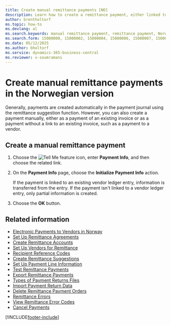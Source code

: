 ```yaml
---
title: Create manual remittance payments [NO]
description: Learn how to create a remittance payment, either linked to an invoice or independently, such as a vendor payment, through manual processes.
author: brentholtorf
ms.topic: how-to
ms.devlang: al
ms.search.keywords: manual remittance payment, remittance payment, Norwegian version
ms.search.form: 15000000, 15000002, 15000004, 15000006, 15000007, 15000010
ms.date: 05/12/2025
ms.author: bholtorf
ms.service: dynamics-365-business-central
ms.reviewer: v-soumramani
---
```


# Create manual remittance payments in the Norwegian version

Generally, payments are created automatically in the payment journal using the remittance suggestion function. However, you can also create a payment manually, either as a payment of an existing invoice or as a payment without a link to an existing invoice, such as a payment to a vendor.  

## Create a manual remittance payment  

1. Choose the ![Tell Me feature](../../media/ui-search/search_small.png "Tell me what you want to do") icon, enter **Payment Info**, and then choose the related link.  
1. On the **Payment Info** page, choose the **Initialize Payment Info** action.  

    If the payment is linked to an existing vendor ledger entry, information is transferred from the entry. If the payment isn't linked to a vendor ledger entry, only partial information is created.  
1. Choose the **OK** button.  

## Related information

- [Electronic Payments to Vendors in Norway](electronic-payments-to-vendors-in-norway.md)
- [Set Up Remittance Agreements](how-to-set-up-remittance-agreements.md)
- [Create Remittance Accounts](how-to-create-remittance-accounts.md)
- [Set Up Vendors for Remittance](how-to-set-up-vendors-for-remittance.md)
- [Recipient Reference Codes](recipient-reference-codes.md)
- [Create Remittance Suggestions](how-to-create-remittance-suggestions.md)
- [Set Up Payment Line Information](how-to-set-up-payment-line-information.md)
- [Test Remittance Payments](how-to-test-remittance-payments.md)
- [Export Remittance Payments](how-to-export-remittance-payments.md)
- [Types of Payment Returns Files](types-of-payment-returns-files.md)
- [Import Payment Return Data](how-to-import-payment-return-data.md)
- [Delete Remittance Payment Orders](how-to-delete-remittance-payment-orders.md)
- [Remittance Errors](remittance-errors.md)
- [View Remittance Error Codes](how-to-view-remittance-error-codes.md)
- [Cancel Payments](how-to-cancel-payments.md)

[!INCLUDE[footer-include](../../includes/footer-banner.md)]
